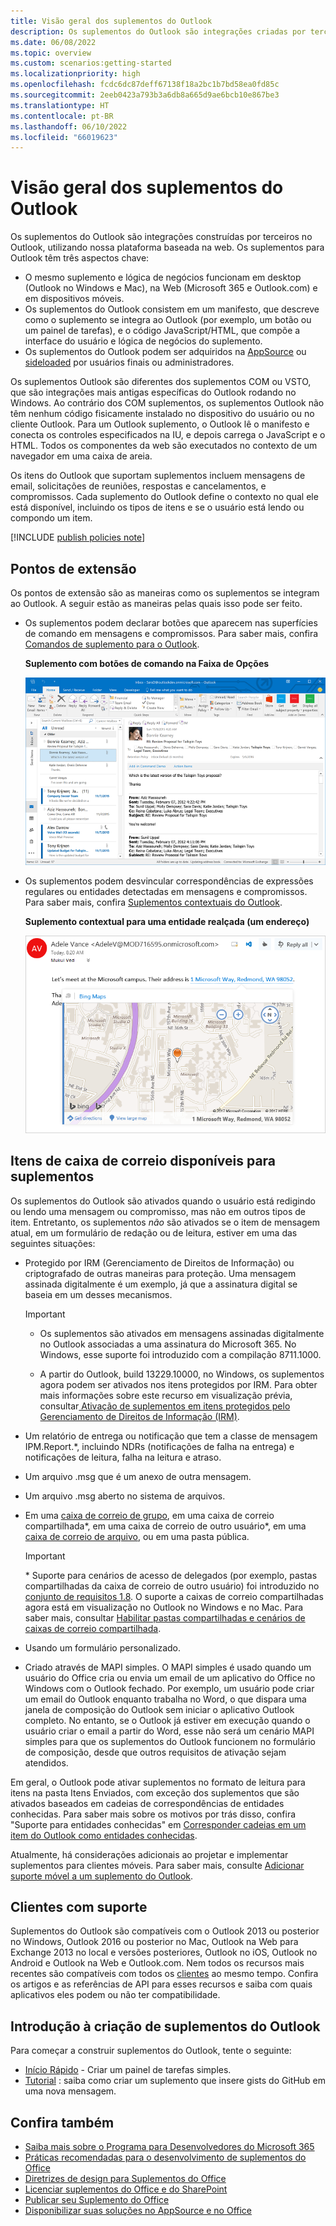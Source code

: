 ```yaml
---
title: Visão geral dos suplementos do Outlook
description: Os suplementos do Outlook são integrações criadas por terceiros para o Outlook usando nossa plataforma baseada na Web.
ms.date: 06/08/2022
ms.topic: overview
ms.custom: scenarios:getting-started
ms.localizationpriority: high
ms.openlocfilehash: fcdc6dc87deff67138f18a2bc1b7bd58ea0fd85c
ms.sourcegitcommit: 2eeb0423a793b3a6db8a665d9ae6bcb10e867be3
ms.translationtype: HT
ms.contentlocale: pt-BR
ms.lasthandoff: 06/10/2022
ms.locfileid: "66019623"
---
```

# <a name="outlook-add-ins-overview"></a>Visão geral dos suplementos do Outlook

Os suplementos do Outlook são integrações construídas por terceiros no Outlook, utilizando nossa plataforma baseada na web. Os suplementos para Outlook têm três aspectos chave:

- O mesmo suplemento e lógica de negócios funcionam em desktop (Outlook no Windows e Mac), na Web (Microsoft 365 e Outlook.com) e em dispositivos móveis.
- Os suplementos do Outlook consistem em um manifesto, que descreve como o suplemento se integra ao Outlook (por exemplo, um botão ou um painel de tarefas), e o código JavaScript/HTML, que compõe a interface do usuário e lógica de negócios do suplemento.
- Os suplementos do Outlook podem ser adquiridos na [AppSource](https://appsource.microsoft.com) ou [sideloaded](sideload-outlook-add-ins-for-testing.md) por usuários finais ou administradores.

Os suplementos Outlook são diferentes dos suplementos COM ou VSTO, que são integrações mais antigas específicas do Outlook rodando no Windows. Ao contrário dos COM suplementos, os suplementos Outlook não têm nenhum código fisicamente instalado no dispositivo do usuário ou no cliente Outlook. Para um Outlook suplemento, o Outlook lê o manifesto e conecta os controles especificados na IU, e depois carrega o JavaScript e o HTML. Todos os componentes da web são executados no contexto de um navegador em uma caixa de areia.

Os itens do Outlook que suportam suplementos incluem mensagens de email, solicitações de reuniões, respostas e cancelamentos, e compromissos. Cada suplemento do Outlook define o contexto no qual ele está disponível, incluindo os tipos de itens e se o usuário está lendo ou compondo um item.

[!INCLUDE [publish policies note](../includes/note-publish-policies.md)]

## <a name="extension-points"></a>Pontos de extensão

Os pontos de extensão são as maneiras como os suplementos se integram ao Outlook. A seguir estão as maneiras pelas quais isso pode ser feito.

- Os suplementos podem declarar botões que aparecem nas superfícies de comando em mensagens e compromissos. Para saber mais, confira [Comandos de suplemento para o Outlook](add-in-commands-for-outlook.md).

    **Suplemento com botões de comando na Faixa de Opções**

    ![Comando de suplemento de forma sem interface do usuário.](../images/uiless-command-shape.png)

- Os suplementos podem desvincular correspondências de expressões regulares ou entidades detectadas em mensagens e compromissos. Para saber mais, confira [Suplementos contextuais do Outlook](contextual-outlook-add-ins.md).

    **Suplemento contextual para uma entidade realçada (um endereço)**

    ![Mostra um aplicativo contextual em um cartão.](../images/outlook-detected-entity-card.png)

## <a name="mailbox-items-available-to-add-ins"></a>Itens de caixa de correio disponíveis para suplementos

Os suplementos do Outlook são ativados quando o usuário está redigindo ou lendo uma mensagem ou compromisso, mas não em outros tipos de item. Entretanto, os suplementos *não* são ativados se o item de mensagem atual, em um formulário de redação ou de leitura, estiver em uma das seguintes situações:

- Protegido por IRM (Gerenciamento de Direitos de Informação) ou criptografado de outras maneiras para proteção. Uma mensagem assinada digitalmente é um exemplo, já que a assinatura digital se baseia em um desses mecanismos.

  > [!IMPORTANT]
  >
  > - Os suplementos são ativados em mensagens assinadas digitalmente no Outlook associadas a uma assinatura do Microsoft 365. No Windows, esse suporte foi introduzido com a compilação 8711.1000.
  >
  > - A partir do Outlook, build 13229.10000, no Windows, os suplementos agora podem ser ativados nos itens protegidos por IRM. Para obter mais informações sobre este recurso em visualização prévia, consultar[ Ativação de suplementos em itens protegidos pelo Gerenciamento de Direitos de Informação (IRM)](/javascript/api/requirement-sets/outlook/preview-requirement-set/outlook-requirement-set-preview#add-in-activation-on-items-protected-by-information-rights-management-irm).

- Um relatório de entrega ou notificação que tem a classe de mensagem IPM.Report.*, incluindo NDRs (notificações de falha na entrega) e notificações de leitura, falha na leitura e atraso.

- Um arquivo .msg que é um anexo de outra mensagem.

- Um arquivo .msg aberto no sistema de arquivos.

- Em uma [caixa de correio de grupo](/microsoft-365/admin/create-groups/compare-groups?view=o365-worldwide&preserve-view=true#shared-mailboxes), em uma caixa de correio compartilhada\*, em uma caixa de correio de outro usuário\*, em uma [caixa de correio de arquivo](/office365/servicedescriptions/exchange-online-archiving-service-description/archive-features#archive-mailbox), ou em uma pasta pública.

  > [!IMPORTANT]
  > \* Suporte para cenários de acesso de delegados (por exemplo, pastas compartilhadas da caixa de correio de outro usuário) foi introduzido no [conjunto de requisitos 1.8](/javascript/api/requirement-sets/outlook/requirement-set-1.8/outlook-requirement-set-1.8). O suporte a caixas de correio compartilhadas agora está em visualização no Outlook no Windows e no Mac. Para saber mais, consultar [Habilitar pastas compartilhadas e cenários de caixas de correio compartilhada](delegate-access.md).

- Usando um formulário personalizado.

- Criado através de MAPI simples. O MAPI simples é usado quando um usuário do Office cria ou envia um email de um aplicativo do Office no Windows com o Outlook fechado. Por exemplo, um usuário pode criar um email do Outlook enquanto trabalha no Word, o que dispara uma janela de composição do Outlook sem iniciar o aplicativo Outlook completo. No entanto, se o Outlook já estiver em execução quando o usuário criar o email a partir do Word, esse não será um cenário MAPI simples para que os suplementos do Outlook funcionem no formulário de composição, desde que outros requisitos de ativação sejam atendidos.

Em geral, o Outlook pode ativar suplementos no formato de leitura para itens na pasta Itens Enviados, com exceção dos suplementos que são ativados baseados em cadeias de correspondências de entidades conhecidas. Para saber mais sobre os motivos por trás disso, confira "Suporte para entidades conhecidas" em [Corresponder cadeias em um item do Outlook como entidades conhecidas](match-strings-in-an-item-as-well-known-entities.md).

Atualmente, há considerações adicionais ao projetar e implementar suplementos para clientes móveis. Para saber mais, consulte [Adicionar suporte móvel a um suplemento do Outlook](add-mobile-support.md#compose-mode-and-appointments).

## <a name="supported-clients"></a>Clientes com suporte

Suplementos do Outlook são compatíveis com o Outlook 2013 ou posterior no Windows, Outlook 2016 ou posterior no Mac, Outlook na Web para Exchange 2013 no local e versões posteriores, Outlook no iOS, Outlook no Android e Outlook na Web e Outlook.com. Nem todos os recursos mais recentes são compatíveis com todos os [clientes](/javascript/api/requirement-sets/outlook/outlook-api-requirement-sets#requirement-sets-supported-by-exchange-servers-and-outlook-clients) ao mesmo tempo. Confira os artigos e as referências de API para esses recursos e saiba com quais aplicativos eles podem ou não ter compatibilidade.

## <a name="get-started-building-outlook-add-ins"></a>Introdução à criação de suplementos do Outlook

Para começar a construir suplementos do Outlook, tente o seguinte:

- [Início Rápido](../quickstarts/outlook-quickstart.md) - Criar um painel de tarefas simples.
- [Tutorial](../tutorials/outlook-tutorial.md) : saiba como criar um suplemento que insere gists do GitHub em uma nova mensagem.

## <a name="see-also"></a>Confira também

- [Saiba mais sobre o Programa para Desenvolvedores do Microsoft 365](https://developer.microsoft.com/microsoft-365/dev-program)
- [Práticas recomendadas para o desenvolvimento de suplementos do Office](../concepts/add-in-development-best-practices.md)
- [Diretrizes de design para Suplementos do Office](../design/add-in-design.md)
- [Licenciar suplementos do Office e do SharePoint](/office/dev/store/license-your-add-ins)
- [Publicar seu Suplemento do Office](../publish/publish.md)
- [Disponibilizar suas soluções no AppSource e no Office](/office/dev/store/submit-to-the-office-store)
